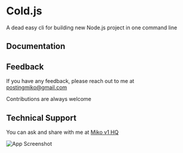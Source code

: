 
# Cold.js

A dead easy cli for building new Node.js project in one command line


## Documentation



## Feedback

If you have any feedback, please reach out to me at postingmiko@gmail.com

Contributions are always welcome

## Technical Support

You can ask and share with me at [Miko v1 HQ](https://discord.gg/PhZ9UnCvwW)

![App Screenshot](https://via.placeholder.com/468x300?text=App+Screenshot+Here)